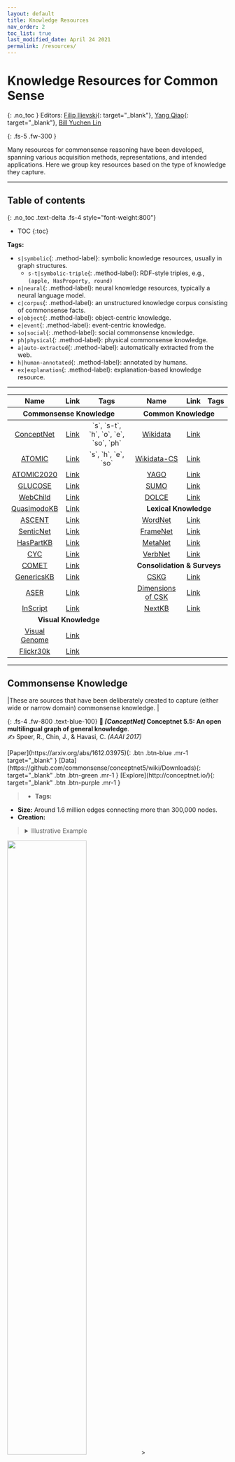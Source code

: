 ```yaml
---
layout: default
title: Knowledge Resources
nav_order: 2
toc_list: true
last_modified_date: April 24 2021
permalink: /resources/
---
```


# Knowledge Resources for Common Sense  
{: .no_toc }
Editors: [Filip Ilievski](https://usc-isi-i2.github.io/ilievski/){: target="_blank"}, [Yang Qiao](https://www.linkedin.com/in/xiaoyang-qiao/){: target="_blank"}, [Bill Yuchen Lin](https://yuchenlin.xyz/)


{: .fs-5 .fw-300 }

Many resources for commonsense reasoning have been developed, spanning various acquisition methods, representations, and intended applications. Here we group key resources based on the type of knowledge they capture.

---

## Table of contents
{: .no_toc .text-delta .fs-4 style="font-weight:800"}

- TOC
{:toc}


**Tags:**

- `s|symbolic`{: .method-label}: symbolic knowledge resources, usually in graph structures.
   - `s-t|symbolic-triple`{: .method-label}: RDF-style triples, e.g., `(apple, HasProperty, round)`
- `n|neural`{: .method-label}: neural knowledge resources, typically a neural language model.
- `c|corpus`{: .method-label}: an unstructured knowledge corpus consisting of commonsense facts.
- `o|object`{: .method-label}: object-centric knowledge.
- `e|event`{: .method-label}: event-centric knowledge.
- `so|social`{: .method-label}: social commonsense knowledge.
- `ph|physical`{: .method-label}: physical commonsense knowledge.
- `a|auto-extracted`{: .method-label}: automatically extracted from the web.
- `h|human-annotated`{: .method-label}: annotated by humans.
- `ex|explanation`{: .method-label}: explanation-based knowledge resource.

--- 

<!-- <details markdown="block">
  <summary>Summary Table</summary>
{: .fs-3 .text-delta .text-blue-200} -->

<table>
<thead>
<tr>
<th style="text-align:center">Name</th>
<th style="text-align:center">Link</th>
<th style="text-align:center">Tags</th>
<th style="text-align:center">Name</th>
<th style="text-align:center">Link</th>
<th style="text-align:center">Tags</th>
</tr>
</thead>
<thead>
<tr>
<th colspan="3" style="text-align:center">Commonsense Knowledge</th>
<th colspan="3" style="text-align:center">Common Knowledge</th>
</tr>
</thead>
<tbody>
<tr>
<td style="text-align:center"><a href="#commonsense-knowledge">ConceptNet</a></td>
<td style="text-align:center"><a target="_blank" href="http://conceptnet.io/">Link</a></td>
<td style="text-align:center" markdown="block">`s`, `s-t`, `h`, `o`, `e`, `so`, `ph`
</td>
<td style="text-align:center"><a href="#common-knowledge">Wikidata</a></td>
<td style="text-align:center"><a target="_blank" href="https://www.wikidata.org/wiki/Wikidata:Main\_Page">Link</a></td>
<td style="text-align:center" markdown="block">
</td>
</tr>
<tr>
<td style="text-align:center"><a href="#commonsense-knowledge">ATOMIC</a></td>
<td style="text-align:center"><a target="_blank" href="https://mosaickg.apps.allenai.org/kg\_atomic">Link</a></td>
<td style="text-align:center" markdown="block">`s`, `h`, `e`, `so`
</td>
<td style="text-align:center"><a href="#common-knowledge">Wikidata-CS</a></td>
<td style="text-align:center"><a target="_blank" href="https://zenodo.org/record/3983030#.YGdfk0hKimk">Link</a></td>
<td style="text-align:center" markdown="block">
</td>
</tr>
<tr>
<td style="text-align:center"><a href="#commonsense-knowledge">ATOMIC2020</a></td>
<td style="text-align:center"><a target="_blank" href="https://allenai.org/data/atomic-2020">Link</a></td>
<td style="text-align:center" markdown="block">
</td>
<td style="text-align:center"><a href="#common-knowledge">YAGO</a></td>
<td style="text-align:center"><a target="_blank" href="https://yago-knowledge.org/graph/Elvis\_Presley">Link</a></td>
<td style="text-align:center" markdown="block">
</td>
</tr>
<tr>
<td style="text-align:center"><a href="#commonsense-knowledge">GLUCOSE</a></td>
<td style="text-align:center"><a target="_blank" href="https://github.com/ElementalCognition/glucose/">Link</a></td>
<td style="text-align:center" markdown="block">
</td>
<td style="text-align:center"><a href="#common-knowledge">SUMO</a></td>
<td style="text-align:center"><a target="_blank" href="https://sigma.ontologyportal.org:8443/sigma/Browse.jsp?kb=SUMO">Link</a></td>
<td style="text-align:center" markdown="block">
</td>
</tr>
<tr>
<td style="text-align:center"><a href="#commonsense-knowledge">WebChild</a></td>
<td style="text-align:center"><a target="_blank" href="https://gate.d5.mpi-inf.mpg.de/webchild/">Link</a></td>
<td style="text-align:center" markdown="block">
</td>
<td style="text-align:center"><a href="#common-knowledge">DOLCE</a></td>
<td style="text-align:center"><a href="ttp://www.loa.istc.cnr.it/dolce/overview.html">Link</a></td>
<td style="text-align:center" markdown="block">
</td>
</tr>
<tr>
<td style="text-align:center"><a href="#commonsense-knowledge">QuasimodoKB</a></td>
<td style="text-align:center"><a target="_blank" href="https://quasimodo.r2.enst.fr/">Link</a></td>
<td style="text-align:center" markdown="block">
</td>
<td colspan="3" style="text-align:center"><b>Lexical Knowledge</b></td>
</tr>
<tr>
<td style="text-align:center"><a href="#commonsense-knowledge">ASCENT</a></td>
<td style="text-align:center"><a target="_blank" href="https://ascent.mpi-inf.mpg.de/browse">Link</a></td>
<td style="text-align:center" markdown="block">
</td>
<td style="text-align:center"><a href="#lexical-knowledge">WordNet</a></td>
<td style="text-align:center"><a target="_blank" href="http://wordnetweb.princeton.edu/perl/webwn">Link</a></td>
<td style="text-align:center" markdown="block">
</td>
</tr>
<tr>
<td style="text-align:center"><a href="#commonsense-knowledge">SenticNet</a></td>
<td style="text-align:center"><a target="_blank" href="https://sentic.net/demos/">Link</a></td>
<td style="text-align:center" markdown="block">
</td>
<td style="text-align:center"><a href="#lexical-knowledge">FrameNet</a></td>
<td style="text-align:center"><a target="_blank" href="https://framenet.icsi.berkeley.edu/fndrupal/frameIndex">Link</a></td>
<td style="text-align:center" markdown="block">
</td>
</tr>
<tr>
<td style="text-align:center"><a href="#commonsense-knowledge">HasPartKB</a></td>
<td style="text-align:center"><a target="_blank" href="https://drive.google.com/drive/folders/1NzjXX46NnpxtgxBrkBWFiUbsXAMdd-lB">Link</a></td>
<td style="text-align:center" markdown="block">
</td>
<td style="text-align:center"><a href="#lexical-knowledge">MetaNet</a></td>
<td style="text-align:center"><a target="_blank" href="https://metaphor.icsi.berkeley.edu/pub/en/index.php/Category:Metaphor">Link</a></td>
<td style="text-align:center" markdown="block">
</td>
</tr>
<tr>
<td style="text-align:center"><a href="#commonsense-knowledge">CYC</a></td>
<td style="text-align:center"><a target="_blank" href="https://github.com/asanchez75/opencyc">Link</a></td>
<td style="text-align:center" markdown="block">
</td>
<td style="text-align:center"><a href="#lexical-knowledge">VerbNet</a></td>
<td style="text-align:center"><a target="_blank" href="https://verbs.colorado.edu/verb-index/vn3.3/">Link</a></td>
<td style="text-align:center" markdown="block">
</td>
</tr>
<tr>
<td style="text-align:center"><a href="#commonsense-knowledge">COMET</a></td>
<td style="text-align:center"><a target="_blank" href="https://mosaickg.apps.allenai.org/comet\_atomic">Link</a></td>
<td style="text-align:center" markdown="block">
</td>
<td colspan="3" style="text-align:center"><b>Consolidation & Surveys</b></td>
</tr>
<tr>
<td style="text-align:center"><a href="#commonsense-knowledge">GenericsKB</a></td>
<td style="text-align:center"><a target="_blank" href="https://drive.google.com/drive/folders/1vqfVXhJXJWuiiXbUa4rZjOgQoJvwZUoT">Link</a></td>
<td style="text-align:center" markdown="block">
</td>
<td style="text-align:center"><a href="#consolidation--surveys">CSKG</a></td>
<td style="text-align:center"><a target="_blank" href="https://zenodo.org/record/4331372#.YGdj2EhKimk">Link</a></td>
<td style="text-align:center" markdown="block">
</td>
</tr>
<tr>
<td style="text-align:center"><a href="#commonsense-knowledge">ASER</a></td>
<td style="text-align:center"><a target="_blank" href="https://hkustconnect-my.sharepoint.com/personal/xliucr_connect_ust_hk/_layouts/15/onedrive.aspx?id=%2Fpersonal%2Fxliucr%5Fconnect%5Fust%5Fhk%2FDocuments%2FDocuments%2FHKUST%2FResearch%2FASER%2Fv1%2E0&originalPath=aHR0cHM6Ly9oa3VzdGNvbm5lY3QtbXkuc2hhcmVwb2ludC5jb20vOmY6L2cvcGVyc29uYWwveGxpdWNyX2Nvbm5lY3RfdXN0X2hrL0VvTkMtaEZORXNOTHJadmc3M2kxNGU4Qk1BVURSMjBUbXVMWTBXLTZ0RmhLRVE%5FcnRpbWU9ZjZBN1l0TUcyVWc">Link</a></td>
<td style="text-align:center" markdown="block">
</td>
<td style="text-align:center"><a href="#consolidation--surveys">Dimensions of CSK</a></td>
<td style="text-align:center"><a target="_blank" href="https://drive.google.com/drive/u/1/folders/16347KHSloJJZIbgC9V5gH7_pRx0CzjPQ">Link</a></td>
<td style="text-align:center" markdown="block">
</td>
</tr>
<tr>
<td style="text-align:center"><a href="#commonsense-knowledge">InScript</a></td>
<td style="text-align:center"><a target="_blank" href="https://my.hidrive.com/lnk/AgAzHi6B#file">Link</a></td>
<td style="text-align:center" markdown="block">
</td>
<td style="text-align:center"><a href="#consolidation--surveys">NextKB</a></td>
<td style="text-align:center"><a target="_blank" href="https://www.qrg.northwestern.edu/nextkb/index.html">Link</a></td>
<td style="text-align:center" markdown="block">
</td>
</tr>
<tr>
<td colspan="3" style="text-align:center"><b>Visual Knowledge</b></td>
<td colspan="3" style="text-align:center"></td>
</td>
</tr>
<tr>
<td style="text-align:center"><a href="#visual-knowledge">Visual Genome</a></td>
<td style="text-align:center"><a target="_blank" href="http://visualgenome.org/VGViz/explore">Link</a></td>
<td style="text-align:center" markdown="block">
</td>
<td colspan="3" style="text-align:center"></td>
</tr>
<tr>
<td style="text-align:center"><a href="#visual-knowledge">Flickr30k</a></td>
<td style="text-align:center"><a target="_blank" href="http://bryanplummer.com/Flickr30kEntities/">Link</a></td>
<td style="text-align:center" markdown="block">
</td>
<td colspan="3" style="text-align:center"> </td>
</tr>
</tbody>
</table>

<!-- </details> -->
---

## Commonsense Knowledge

|<span class="fs-4">These are sources that have been deliberately created to capture (either wide or narrow domain) commonsense knowledge. </span>|




{: .fs-4 .fw-800 .text-blue-100}
**📜 *[ConceptNet]* Conceptnet 5.5: An open multilingual graph of general knowledge**. <br> ✍ Speer, R., Chin, J., & Havasi, C. *(AAAI 2017)*
 
<span class="fs-2">
   [Paper](https://arxiv.org/abs/1612.03975){: .btn .btn-blue .mr-1 target="_blank" } 
   [Data](https://github.com/commonsense/conceptnet5/wiki/Downloads){: target="_blank" .btn .btn-green .mr-1 } 
   [Explore](http://conceptnet.io/){: target="_blank" .btn .btn-purple .mr-1 } 
</span>


> - **Tags:** 
- **Size:**  Around 1.6 million edges connecting more than 300,000 nodes. 
- **Creation:** 
><details markdown="block">
><summary>Illustrative Example</summary>
> {: .fs-3 .text-delta .text-red-100}
   <img src="../../images/resources/conceptnet.png" width="60%" height="auto" />
></details> 

<hr class="thin" />

{: .fs-4 .fw-800 .text-blue-100}
**📜 *[ATOMIC]* Atomic: An atlas of machine commonsense for if-then reasoning**. <br> ✍ Sap, M., Le Bras, R., Allaway, E., Bhagavatula, C., Lourie, N., Rashkin, H., Roof, B., Smith, N.A. and Choi, Y. *(AAAI 2019)*
 
<span class="fs-2">
   [Paper](https://arxiv.org/abs/1811.00146){: .btn .btn-blue .mr-1 target="_blank" } 
   [Data](https://homes.cs.washington.edu/~msap/atomic/){: target="_blank" .btn .btn-green .mr-1 } 
   [Explore](https://mosaickg.apps.allenai.org/kg_atomic){: target="_blank" .btn .btn-purple .mr-1 } 
</span> 


> - **Tags:** 
- **Size:** Around 877k textual descriptions of inferential knowledge.
- **Creation:** 
><details markdown="block">
>  <summary>Illustrative Example</summary>
>  {: .fs-3 .text-delta .text-red-100}
  ```
   Event: "PersonX uses PersonX's ___ to obtain"
      oEffect: []
      oReact: ['annoyed', 'angry', 'worried']
      oWant: []
      prefix: ['uses', 'obtain']
      split: 'trn'
      xAttr: []
      xEffect: []
      xIntent: ['to have an advantage', 'to fulfill a desire', 'to get out of trouble']
      xNeed: []
      xReact: ['pleased', 'smug', 'excited']
      xWant: []
  ``` 
  <img src="../../images/resources/atomic.png" width="60%" height="auto" />
></details> 

<hr class="thin" />

{: .fs-4 .fw-800 .text-blue-100}
**📜 *[ATOMIC2020]* Comet-atomic 2020: On symbolic and neural commonsense knowledge graphs**. <br> ✍ Hwang, J. D., Bhagavatula, C., Bras, R. L., Da, J., Sakaguchi, K., Bosselut, A., & Choi, Y. *(arXiv 2020)*
 
<span class="fs-2">
   [Paper](https://arxiv.org/pdf/2010.05953){: .btn .btn-blue .mr-1 target="_blank" } 
   [Data](https://allenai.org/data/atomic-2020){: target="_blank" .btn .btn-green .mr-1 } 
</span> 


> - **Tags:** 
- **Size:** Around 1.33M everyday inferential knowledge tuples about entities and events.
- **Creation:** 
><details markdown="block">
>  <summary>Illustrative Example</summary>
>  {: .fs-3 .text-delta .text-red-100}
   <img src="../../images/resources/atomic2020.png" width="60%" height="auto" />
></details> 

<hr class="thin" />

{: .fs-4 .fw-800 .text-blue-100}
**📜 *[GLUCOSE]* Glucose: Generalized and contextualized story explanations**. <br> ✍ Mostafazadeh, N., Kalyanpur, A., Moon, L., Buchanan, D., Berkowitz, L., Biran, O., & Chu-Carroll, J. *(EMNLP 2020)*
 
<span class="fs-2">
   [Paper](https://arxiv.org/abs/2009.07758){: .btn .btn-blue .mr-1 target="_blank" } 
   [Data](https://github.com/ElementalCognition/glucose/){: target="_blank" .btn .btn-green .mr-1 } 
</span> 

> - **Tags:** 
- **Size:** More than 670K (335K pair) of GLUCOSE annotations.
- **Creation:** 
><details markdown="block">
>  <summary>Illustrative Example</summary>
>  {: .fs-3 .text-delta .text-red-100}
>   <img src="../../images/resources/glucose.png" width="80%" height="auto" />
>   <p>Entries in the GLUCOSE dataset that explain the Gage story around the sentence <em>X= Gage turned his
bike sharply</em>.</p>
></details> 

<hr class="thin" />

{: .fs-4 .fw-800 .text-blue-100}
**📜 *[WebChild]* Webchild 2.0: Fine-grained commonsense knowledge distillation**. <br> ✍ Tandon, N., De Melo, G., & Weikum, G. *(ACL 2017)*
 
<span class="fs-2">
   [Paper](https://www.aclweb.org/anthology/P17-4020.pdf){: .btn .btn-blue .mr-1 target="_blank" } 
   [Data](https://www.mpi-inf.mpg.de/departments/databases-and-information-systems/research/yago-naga/commonsense/webchild){: target="_blank" .btn .btn-green .mr-1 } 
   [Explore](https://gate.d5.mpi-inf.mpg.de/webchild/){: target="_blank" .btn .btn-purple .mr-1 } 
</span> 

> - **Tags:** 
- **Size:** Over 2 million disambiguated concepts and activities, connected by over 18 million assertions.
- **Creation:** 
><details markdown="block">
>  <summary>Illustrative Example</summary>
>  {: .fs-3 .text-delta .text-red-100}
   ```
   #word: animal
   sense-number: 1
   WordNet-synsetid: 100015388
   Definition (WordNet gloss): a living organism characterized by voluntary movement
   ```
>   <img src="../../images/resources/WebChild.png" width="90%" height="auto" />
> <p>WebChild 2.0 browser results for <em>animal</em>.</p>
></details> 

<hr class="thin" />

{: .fs-4 .fw-800 .text-blue-100}
**📜 *[QuasimodoKB]* Commonsense properties from query logs and question answering forums**. <br> ✍ Romero, J., Razniewski, S., Pal, K., Z. Pan, J., Sakhadeo, A., & Weikum, G. *(CIKM 2019)*
 
<span class="fs-2">
   [Paper](https://arxiv.org/abs/1905.10989){: .btn .btn-blue .mr-1 target="_blank" } 
   [Data](https://www.mpi-inf.mpg.de/departments/databases-and-information-systems/research/yago-naga/commonsense/quasimodo/){: target="_blank" .btn .btn-green .mr-1 } 
   [Explore](https://quasimodo.r2.enst.fr/){: target="_blank" .btn .btn-purple .mr-1 } 
</span> 

> - **Tags:** 
- **Size:** Include 80,145 subjects, 78,636 predicates, and 2,262,109 triples. 
- **Creation:** 
><details markdown="block">
>  <summary>Illustrative Example</summary>
>  {: .fs-3 .text-delta .text-red-100}
>   <img src="../../images/resources/QuasimodoKB.png" width="90%" height="auto" />
>   <p>Quasimodo browser results for <em>eggplant</em>.</p>
></details> 

<hr class="thin" />

{: .fs-4 .fw-800 .text-blue-100}
**📜 *[ASCENT]* Advanced Semantics for Commonsense Knowledge Extraction**. <br> ✍ Nguyen, T. P., Razniewski, S., & Weikum, G.  *(arXiv 2020)*
 
<span class="fs-2">
   [Paper](https://arxiv.org/pdf/2011.00905.pdf){: .btn .btn-blue .mr-1 target="_blank" } 
   [Data](https://ascent.mpi-inf.mpg.de/download){: target="_blank" .btn .btn-green .mr-1 } 
   [Explore](https://ascent.mpi-inf.mpg.de/browse){: target="_blank" .btn .btn-purple .mr-1 } 
</span> 

> - **Tags:** 
- **Size:** Contain more than 284,000 subgroups and 92,000 related aspects, with 8.6 million assertions and 4.4 million facets in total.
- **Creation:** 
><details markdown="block">
>  <summary>Illustrative Example</summary>
>  {: .fs-3 .text-delta .text-red-100}
> <img src="../../images/resources/ascent.png" width="80%" height="auto" />
> <p>Example of Ascent’s knowledge for the concept <em>elephant</em>.</p>
></details> 

<hr class="thin" />

{: .fs-4 .fw-800 .text-blue-100}
**📜 *[SenticNet]* SenticNet 5: Discovering conceptual primitives for sentiment analysis by means of context embeddings**. <br> ✍ Cambria, E., Poria, S., Hazarika, D., & Kwok, K. *(AAAI 2018)*
 
<span class="fs-2">
   [Paper](https://sentic.net/senticnet-5.pdf){: .btn .btn-blue .mr-1 target="_blank" } 
   [Data](https://sentic.net/downloads/){: target="_blank" .btn .btn-green .mr-1 } 
   [Explore](https://sentic.net/demos/){: target="_blank" .btn .btn-purple .mr-1 } 
</span> 

> - **Tags:** 
- **Size:** Contain around 100,000 commonsense concepts.
- **Creation:** 
><details markdown="block">
>  <summary>Illustrative Example</summary>
>  {: .fs-3 .text-delta .text-red-100}
   ```
   concept_name: intact
   introspection_value: 0.716,  temper_value: -0.62,  attitude_value: 0,  sensitivity_value: 0.896
   primary_mood: joy,  secondary_mood: eagerness,  polarity_label: positive,  polarity_value: 0.328
   semantics1: constitutional,  semantics2: intrinsic,  semantics3: intimate,  semantics4: inner,  semantics5: inbuilt
   ```
>   <img src="../../images/resources/SenticNet.png" width="60%" height="auto" />
>   <p>A sketch of SenticNet 5’s graph showing part of the semantic network for the primitive <em>INTACT</em>.</p>
></details> 

<hr class="thin" />

{: .fs-4 .fw-800 .text-blue-100}
**📜 *[HasPartKB]* Do dogs have whiskers? a new knowledge base of haspart relations**. <br> ✍ Bhakthavatsalam, S., Richardson, K., Tandon, N., & Clark, P. *(arXiv 2020)*
 
<span class="fs-2">
   [Paper](https://arxiv.org/abs/2006.07510){: .btn .btn-blue .mr-1 target="_blank" } 
   [Data](https://drive.google.com/drive/folders/1NzjXX46NnpxtgxBrkBWFiUbsXAMdd-lB){: target="_blank" .btn .btn-green .mr-1 } 
</span> 

> - **Tags:** 
- **Size:** Contain 50,752 commonsense concepts in total, and a subset of 15,200 concepts is within a Fifth Grade vocabulary.
- **Creation:** 
><details markdown="block">
>  <summary>Illustrative Example</summary>
>  {: .fs-3 .text-delta .text-red-100}
   ```
   arg1: snowdrop,  metadata: wikipedia_primary_page -- Galanthus
   arg2: carpel,  metadata: synset -- wn.carpel.n.01
   average_score: 0.9990746974945068
   matches: some carpels are part of snowdrops.
   ```
></details> 
<hr class="thin" />

{: .fs-4 .fw-800 .text-blue-100}
**📜 *[ASER]* ASER: A Large-scale Eventuality Knowledge Graph**. <br> ✍ Hongming Zhang, Xin Liu, Haojie Pan, Yangqiu Song, Cane Wing-Ki Leung. *(WWW 2020)*
 
<span class="fs-2">
   [Paper](https://arxiv.org/abs/1905.00270){: .btn .btn-blue .mr-1 target="_blank" } 
   [Data](https://hkustconnect-my.sharepoint.com/personal/xliucr_connect_ust_hk/_layouts/15/onedrive.aspx?id=%2Fpersonal%2Fxliucr%5Fconnect%5Fust%5Fhk%2FDocuments%2FDocuments%2FHKUST%2FResearch%2FASER%2Fv1%2E0&originalPath=aHR0cHM6Ly9oa3VzdGNvbm5lY3QtbXkuc2hhcmVwb2ludC5jb20vOmY6L2cvcGVyc29uYWwveGxpdWNyX2Nvbm5lY3RfdXN0X2hrL0VvTkMtaEZORXNOTHJadmc3M2kxNGU4Qk1BVURSMjBUbXVMWTBXLTZ0RmhLRVE%5FcnRpbWU9ZjZBN1l0TUcyVWc){: target="_blank" .btn .btn-green .mr-1 }
   [Github](https://github.com/HKUST-KnowComp/ASER/tree/release/1.0){: target="_blank" .btn .btn-white .mr-1 } 
</span> 

> - **Tags:** 
- **Size:** In total, ASER contains 194 million unique eventualities. After bootstrapping, ASER contains 64 million edges among eventualities.
- **Creation:** 
><details markdown="block">
>  <summary>Illustrative Example</summary>
>  {: .fs-3 .text-delta .text-red-100}
>   <img src="../../images/resources/Comet.png" width="70%" height="auto" />
>  <p>An example image of <em>PersonX acts quickly</em> from the COMET dataset.</p>
></details> 


<hr class="thin" />

{: .fs-4 .fw-800 .text-blue-100}
**📜 *[CYC]* CYC: A large-scale investment in knowledge infrastructure**. <br> ✍ Lenat, D. *(Communications of the ACM 1995)*
 
<span class="fs-2">
   [Paper](https://dl.acm.org/doi/pdf/10.1145/219717.219745?casa_token=VVv0CwYIZYcAAAAA:uSuKzsL4JiQSqG11QmgUv7yKDffjkDAohFp05tD2gkVr9LBvJJo33VNWIQJbPSrgRTAUjqyzKsOoTQ){: .btn .btn-blue .mr-1 target="_blank" } 
   [Data](https://github.com/asanchez75/opencyc){: target="_blank" .btn .btn-green .mr-1 } 
</span> 

Note that the data link is from OpenCyc, which is a subset of Cyc. The entire Cyc is not publicly available. 

> - **Tags:** 
- **Size:** The size is unavailable now since the entire CYC is not released publicly.
- **Creation:** 
><details markdown="block">
>  <summary>Illustrative Example</summary>
>  {: .fs-3 .text-delta .text-red-100}
   Sample assertions of everyday life and objects spanned by the domain of <strong>CYC</strong>:
   ```
   • You have to be awake to eat.
   • You can usually see people’s noses, but not their hearts.
   • Given two professions, either one is a specialization of the other or else they are likely to be independent of one another.
   • You cannot remember events that have not happened yet.
   • If you cut a lump of peanut butter in half, each half is also a lump of peanut butter; but if you cut a table in half, neither half is a table.
   ```
></details> 

<hr class="thin" />

{: .fs-4 .fw-800 .text-blue-100}
**📜 *[COMET]* Comet: Commonsense transformers for automatic knowledge graph construction**. <br> ✍ Bosselut, A., Rashkin, H., Sap, M., Malaviya, C., Celikyilmaz, A., & Choi, Y.  *(ACL 2019)*
 
<span class="fs-2">
   [Paper](https://www.aclweb.org/anthology/P19-1470.pdf){: .btn .btn-blue .mr-1 target="_blank" } 
   [Explore](https://mosaickg.apps.allenai.org/comet_atomic){: target="_blank" .btn .btn-purple .mr-1 } 
   [Github](https://github.com/atcbosselut/comet-commonsense){: target="_blank" .btn .btn-white .mr-1 }
</span> 

> - **Tags:** 
- **Size:** The size is unavailable since COMET is an automatic knowledge base construction based on ATOMIC and ConceptNet.
- **Creation:** 
><details markdown="block">
>  <summary>Illustrative Example</summary>
>  {: .fs-3 .text-delta .text-red-100}
>   <img src="../../images/resources/Comet.png" width="70%" height="auto" />
>  <p>An example image of <em>PersonX acts quickly</em> from the COMET dataset.</p>
></details> 

<hr class="thin" />

{: .fs-4 .fw-800 .text-blue-100}
**📜 *[GenericsKB]* Genericskb: A knowledge base of generic statements**. <br> ✍ Bhakthavatsalam, S., Anastasiades, C., & Clark, P. *(arXiv 2020)*
 
<span class="fs-2">
   [Paper](https://arxiv.org/pdf/2005.00660.pdf){: .btn .btn-blue .mr-1 target="_blank" } 
   [Data](https://drive.google.com/drive/folders/1vqfVXhJXJWuiiXbUa4rZjOgQoJvwZUoT){: target="_blank" .btn .btn-green .mr-1 } 
</span> 

> - **Tags:** 
- **Size:** Contain around 3.5M+ generic sentence.
- **Creation:** 
><details markdown="block">
>  <summary>Illustrative Example</summary>
>  {: .fs-3 .text-delta .text-red-100}
>   Example generics about <em>tree</em> in GENERICSKB:
   ```
   1. Trees are perennial plants that have long woody trunks.
   2. Trees are woody plants which continue growing until they die.
   3. Most trees add one new ring for each year of growth.
   4. Trees produce oxygen by absorbing carbon dioxide from the air.
   5. Trees are large, generally single-stemmed, woody plants.
   6. Trees live in cavities or hollows.
   7. Trees grow using photosynthesis, absorbing carbon dioxide and releasing oxygen.
   ```
>   An example entry, including metadata
   ```
   Term: tree
   Sent: Most trees add one new ring for each year of growth.
   Quantifier: Most
   Score: 0.35
   Before: ...Notice how the extractor holds the core as it is removed from inside the hollow center of the bit. Tree cores are extracted with an increment borer.
   After: The width of each annual ring may be a reflection of forest stand dynamics. Dendrochronology, the study of annual growth rings, has become prominent in ecology...
   ```
></details> 

<hr class="thin" />

{: .fs-4 .fw-800 .text-blue-100}
**📜 *[InScript]* InScript: Narrative texts annotated with script information**. <br> ✍ Ashutosh Modi, Tatjana Anikina, Simon Ostermann, Manfred Pinkal. *(LREC 2016)*
 
<span class="fs-2">
   [Paper](https://arxiv.org/abs/1703.05260){: .btn .btn-blue .mr-1 target="_blank" } 
   [Data](https://my.hidrive.com/lnk/AgAzHi6B#file){: target="_blank" .btn .btn-green .mr-1 }
</span> 

> - **Tags:** 
- **Size:** Contain a corpus of 1,000 stories centered around 10 different scenarios, giving a total of 1,000 stories with about 200,000 words.
- **Creation:** 
><details markdown="block">
>  <summary>Illustrative Example</summary>
>  {: .fs-3 .text-delta .text-red-100}
An excerpt from a story on the TAKING A BATH script.
```
   I was sitting on my couch when I decided that I hadn’t taken a bath in a while so I stood up and walked to the bathroom where I turned on the faucet in the sink and began filling the bath with hot water. 
   While the tub was filling with hot water I put some bubble bath into the stream of hot water coming out of the faucet so that the tub filled with not only hot water[...]
```
></details> 

---

## Common Knowledge

|<span class="fs-4">TODO</span>|

{: .fs-4 .fw-800 .text-blue-100}
**📜 *[Wikidata]* Wikidata: a free collaborative knowledgebase**. <br> ✍ Vrandečić, D., & Krötzsch, M. *(ACM 2014)*
 
<span class="fs-2">
   [Paper](https://dl.acm.org/doi/fullHtml/10.1145/2629489){: .btn .btn-blue .mr-1 target="_blank" } 
   [Data](https://www.wikidata.org/wiki/Wikidata:Database_download){: target="_blank" .btn .btn-green .mr-1 } 
   [Explore](https://www.wikidata.org/wiki/Wikidata:Main_Page){: target="_blank" .btn .btn-purple .mr-1 } 
</span> 

> - **Tags:** 
- **Size:** Approximately 14.5 million items and 36 million language links.
- **Creation:** 
><details markdown="block">
>  <summary>Illustrative Example</summary>
>  {: .fs-3 .text-delta .text-red-100}
>   <img src="../../images/resources/wikidata.png" width="90%" height="auto" />
>   <p>Wikidata browser results for <em>animal</em>.</p>
></details> 

<hr class="thin" />

{: .fs-4 .fw-800 .text-blue-100}
**📜 *[Wikidata-CS]* Commonsense knowledge in Wikidata**. <br> ✍ Ilievski, F., Szekely, P., & Schwabe, D. *(ISWC Wikidata workshop 2020)*
 
<span class="fs-2">
   [Paper](https://arxiv.org/pdf/2008.08114){: .btn .btn-blue .mr-1 target="_blank" } 
   [Data](https://zenodo.org/record/3983030#.YGdfk0hKimk){: target="_blank" .btn .btn-green .mr-1 } 
</span> 

> - **Tags:** 
- **Size:** Contain 71,243 items and 106,103 language links.
- **Creation:** 
><details markdown="block">
>  <summary>Illustrative Example</summary>
>  {: .fs-3 .text-delta .text-red-100}
   ```
   node1: Q1203797,  label: bicycle
   relation: /r/IsA
   node2: Q2207288,  label: messenger
   label relation: instance of
   ```
></details> 

<hr class="thin" />

{: .fs-4 .fw-800 .text-blue-100}
**📜 *[YAGO]* Yago 4: A reason-able knowledge base**. <br> ✍ Tanon, T. P., Weikum, G., & Suchanek, F. *(ESWC 2020)*
 
<span class="fs-2">
   [Paper](https://link.springer.com/chapter/10.1007/978-3-030-49461-2_34){: .btn .btn-blue .mr-1 target="_blank" } 
   [Data](https://yago-knowledge.org/downloads/yago-4){: target="_blank" .btn .btn-green .mr-1 } 
   [Explore](https://yago-knowledge.org/graph/Elvis_Presley){: target="_blank" .btn .btn-purple .mr-1 } 
</span> 

> - **Tags:** 
- **Size:** Contain 10,124 classes, 303M labels, 1,399M descriptions, 68M aliases, and 343M facts.
- **Creation:** 
><details markdown="block">
>  <summary>Illustrative Example</summary>
>  {: .fs-3 .text-delta .text-red-100}
>   <img src="../../images/resources/YAGO.png" width="75%" height="auto" />
>   <p>YAGO browser results for <em>animal</em>.</p>
></details> 

<hr class="thin" />

{: .fs-4 .fw-800 .text-blue-100}
**📜 *[SUMO]* Towards a standard upper ontology**. <br> ✍ Niles, I., & Pease, A. *(ICFOIS 2001)*
 
<span class="fs-2">
   [Paper](https://dl.acm.org/doi/pdf/10.1145/505168.505170?casa_token=EAVIrkqcN6MAAAAA:hE2ywSjdknydIm-guusn-FJHHuLKTk0wvKvj773PzQzfMLFAHJ83L2MbfRJMGgN_D1huaPCzP6of_A){: .btn .btn-blue .mr-1 target="_blank" } 
   [Data](https://github.com/ontologyportal/sumo){: target="_blank" .btn .btn-green .mr-1 } 
   [Explore](https://sigma.ontologyportal.org:8443/sigma/Browse.jsp?kb=SUMO){: target="_blank" .btn .btn-purple .mr-1 } 
</span> 

> - **Tags:** 
- **Size:** Approximately 25,000 terms and 80,000 axioms when all domain ontologies are combined.
- **Creation:** 
><details markdown="block">
>  <summary>Illustrative Example</summary>
>  {: .fs-3 .text-delta .text-red-100}
>   <img src="../../images/resources/SUMO.png" width="80%" height="auto" />
>   <p>SUMO browser results for <em>animal</em>.</p>
></details> 

<hr class="thin" />

{: .fs-4 .fw-800 .text-blue-100}
**📜 *[DOLCE]* Sweetening ontologies with DOLCE**. <br> ✍ Gangemi, A., Guarino, N., Masolo, C., Oltramari, A., & Schneider, L. *(ICKEKM 2002)*
 
<span class="fs-2">
   [Paper](https://pub.uni-bielefeld.de/download/2497408/2524762/SWIntO.pdf){: .btn .btn-blue .mr-1 target="_blank" } 
   [Data](http://www.loa.istc.cnr.it/dolce/overview.html){: target="_blank" .btn .btn-green .mr-1 } 
</span> 

> - **Tags:** 
- **Size:** The size is unavailable.
- **Creation:** 
><details markdown="block">
>  <summary>Illustrative Example</summary>
>  {: .fs-3 .text-delta .text-red-100} 
>   <p>Taxonomy of <strong>DOLCE</strong> basic categories:</p>
>   <img src="../../images/resources/DOLCE1.png" width="80%" height="auto" />
>   <p>Examples of <em>leaf</em> basic categories:</p>
>   <img src="../../images/resources/DOLCE2.png" width="60%" height="auto" />
></details> 

---

## Lexical Knowledge

|<span class="fs-4">TODO</span>|


{: .fs-4 .fw-800 .text-blue-100}
**📜 *[WordNet]* WordNet: a lexical database for English**. <br> ✍ Miller, G. *(ACM 1995)*
 
<span class="fs-2">
   [Paper](https://dl.acm.org/doi/pdf/10.1145/219717.219748?casa_token=LyuOSovkFX4AAAAA:B0BfseVMzRQ2zSVdnWLCaIh57cy8Y8RDLf9OwxwMcFSEbpxK7V-9mR-X6jkipUxsw8h1OVSfo8qTFQ){: .btn .btn-blue .mr-1 target="_blank" } 
   [Data](https://wordnet.princeton.edu/download){: target="_blank" .btn .btn-green .mr-1 } 
   [Explore](http://wordnetweb.princeton.edu/perl/webwn){: target="_blank" .btn .btn-purple .mr-1 } 
</span> 

> - **Tags:** 
- **Size:** 16MB (including 155,327 words organized in 175,979 synsets for a total of 207,016 word-sense pairs).
- **Creation:** 
><details markdown="block">
>  <summary>Illustrative Example</summary>
>  {: .fs-3 .text-delta .text-red-100}
>   <img src="../../images/resources/wordnet.png" width="70%" height="auto" />
>   <p>WordNet browser results for <em>bicycle</em>.</p>
></details> 

<hr class="thin" />

{: .fs-4 .fw-800 .text-blue-100}
**📜 *[FrameNet]* The berkeley framenet project**. <br> ✍ Baker, C. F., Fillmore, C. J., & Lowe, J. B.  *(ACL 1998)*
 
<span class="fs-2">
   [Paper](https://www.aclweb.org/anthology/P98-1013.pdf){: .btn .btn-blue .mr-1 target="_blank" } 
   [Data](https://framenet.icsi.berkeley.edu/fndrupal/framenet_request_data){: target="_blank" .btn .btn-green .mr-1 } 
   [Explore](https://framenet.icsi.berkeley.edu/fndrupal/frameIndex){: target="_blank" .btn .btn-purple .mr-1 } 
</span> 


> - **Tags:** 
- **Size:** The size is unavailable.
- **Creation:** 
><details markdown="block">
>  <summary>Illustrative Example</summary>
>  {: .fs-3 .text-delta .text-red-100}
>   <img src="../../images/resources/framenet.png" width="60%" height="auto" /> 
>   <p>FrameNet browser results for <em>abandonment</em>.</p>
></details> 

<hr class="thin" />

{: .fs-4 .fw-800 .text-blue-100}
**📜 *[MetaNet]* MetaNet: Deep semantic automatic metaphor analysis**. <br> ✍ Dodge, E. K., Hong, J., & Stickles, E. *(Metaphor in NLP workshop 2015)*
 
<span class="fs-2">
   [Paper](https://www.aclweb.org/anthology/W15-1405.pdf){: .btn .btn-blue .mr-1 target="_blank" } 
   [Explore](https://metaphor.icsi.berkeley.edu/pub/en/index.php/Category:Metaphor){: target="_blank" .btn .btn-purple .mr-1 } 
</span> 


> - **Tags:** 
- **Size:** The size is unavailable.
- **Creation:** 
><details markdown="block">
>  <summary>Illustrative Example</summary>
>  {: .fs-3 .text-delta .text-red-100}
>   <img src="../../images/resources/MetaNet.png" width="80%" height="auto" /> 
>   <p>MetaNet browser results for <em>EMOTIONS AND OBJECTS</em>.</p>
></details> 

<hr class="thin" />

{: .fs-4 .fw-800 .text-blue-100}
**📜 *[VerbNet]* VerbNet: A broad-coverage, comprehensive verb lexicon**. <br> ✍ Schuler, K. K. *(Dissertation 2005)*
 
<span class="fs-2">
   [Paper](https://www.proquest.com/docview/305449413){: .btn .btn-blue .mr-1 target="_blank" } 
   [Data](https://verbs.colorado.edu/verbnet/){: target="_blank" .btn .btn-green .mr-1 } 
   [Explore](https://verbs.colorado.edu/verb-index/vn3.3/){: target="_blank" .btn .btn-purple .mr-1 } 
</span> 


> - **Tags:** 
- **Size:** Approximately 5800 English verbs, and groups verbs according to shared syntactic behaviors, thereby revealing generalizations of verb behavior.
- **Creation:** 
><details markdown="block">
>  <summary>Illustrative Example</summary>
>  {: .fs-3 .text-delta .text-red-100}
>   <img src="../../images/resources/verbnet.png" width="40%" height="auto" />
>   <p>VerbNet browser results for <em>see</em>.</p>
></details> 

---

## Visual Knowledge

|<span class="fs-4">TODO</span>|

{: .fs-4 .fw-800 .text-blue-100}
**📜 *[Visual Genome]* Visual genome: Connecting language and vision using crowdsourced dense image annotations**. <br> ✍ Krishna, R., Zhu, Y., Groth, O., Johnson, J., Hata, K., Kravitz, J., Chen, S., Kalantidis, Y., Li, L.J., Shamma, D.A., Bernstein, M.S. *(IJCV 2017)*
 
<span class="fs-2">
   [Paper](https://link.springer.com/content/pdf/10.1007/s11263-016-0981-7.pdf){: .btn .btn-blue .mr-1 target="_blank" } 
   [Data](http://visualgenome.org/api/v0/api_home.html){: target="_blank" .btn .btn-green .mr-1 } 
   [Explore](http://visualgenome.org/VGViz/explore){: target="_blank" .btn .btn-purple .mr-1 } 
</span> 

> - **Tags:**
- **Size:** 108,077 Images, 5.4 Million Region Descriptions, 1.7 Million Visual Question Answers, 3.8 Million Object Instances, 2.8 Million Attributes, and 2.3 Million Relationships.
- **Creation:** 
><details markdown="block">
>  <summary>Illustrative Example</summary>
>  {: .fs-3 .text-delta .text-red-100}
>  <img src="../../images/resources/Visual_Genome.png" width="100%" height="auto" />
>  <p>An example image of <em>throwing frisbee</em> from the Visual Genome dataset.</p>
></details> 

<hr class="thin" />

{: .fs-4 .fw-800 .text-blue-100}
**📜 *[Flickr30k]* Flickr30k entities: Collecting region-to-phrase correspondences for richer image-to-sentence models**. <br> ✍ Plummer, B. A., Wang, L., Cervantes, C. M., Caicedo, J. C., Hockenmaier, J., & Lazebnik, S. *(ICCV 2015)*
 
<span class="fs-2">
   [Paper](https://openaccess.thecvf.com/content_iccv_2015/papers/Plummer_Flickr30k_Entities_Collecting_ICCV_2015_paper.pdf){: .btn .btn-blue .mr-1 target="_blank" }
   [Data](http://bryanplummer.com/Flickr30kEntities/){: target="_blank" .btn .btn-green .mr-1 } 
</span> 


> - **Tags:** 
- **Size:** Contain 244k coreference chains and 276k manually annotated bounding boxes for each of the 31,783 images and 158,915 English captions (five per image) in the original dataset.
- **Creation:** 
><details markdown="block">
>  <summary>Illustrative Example</summary>
>  {: .fs-3 .text-delta .text-red-100}
>   <img src="../../images/resources/Flickr30k.jpeg" width="100%" height="auto" />
>   <p>Example images from the Flickr30k Entities dataset.</p>
></details> 


---


## Consolidation & Surveys

|<span class="fs-4">TODO </span>|

{: .fs-4 .fw-800 .text-blue-100}
**📜 *[CSKG]* CSKG: The CommonSense Knowledge Graph**. <br> ✍ Ilievski, F., Szekely, P., Zhang, B. *(ESWC 2021)*
 
<span class="fs-2">
   [Paper](https://arxiv.org/pdf/2012.11490.pdf){: .btn .btn-blue .mr-1 target="_blank" } 
   [Data](https://zenodo.org/record/4331372#.YGdj2EhKimk){: target="_blank" .btn .btn-green .mr-1 } 
</span> 


> - **Tags:** 
- **Size:** The size is unavailable.
- **Creation:** 
><details markdown="block">
>  <summary>Illustrative Example</summary>
>  {: .fs-3 .text-delta .text-red-100}
   ```
   node1: person
   node2: architect
   label relation: /r/IsA
   sentence: architect is a person
   ```
>   An example graph from the CSKG dataset:
>   <img src="../../images/resources/CSKG.png" width="70%" height="auto" />
></details> 

<hr class="thin" />

{: .fs-4 .fw-800 .text-blue-100}
**📜 Dimensions of commonsense knowledge**. <br> ✍ Ilievski, F., Oltramari, A., Ma, K., Zhang, B., McGuinness, D. L., Szekely, P. *(arXiv 2021)*
 
<span class="fs-2">
   [Paper](https://arxiv.org/pdf/2101.04640){: .btn .btn-blue .mr-1 target="_blank" } 
   [Data](https://drive.google.com/drive/u/1/folders/16347KHSloJJZIbgC9V5gH7_pRx0CzjPQ){: target="_blank" .btn .btn-green .mr-1 } 
</span> 


> - **Tags:** 
- **Creation:** 
><details markdown="block">
>  <summary>Illustrative Example</summary>
>  {: .fs-3 .text-delta .text-red-100}
   Examples for <em>food</em> for each of the 13 dimensions:
   <img src="../../images/resources/dimensions.png" width="70%" height="auto" />
></details> 

<hr class="thin" />

{: .fs-4 .fw-800 .text-blue-100}
**📜 *[NextKB]* Analogy and relational representations in the companion cognitive architecture**. <br> ✍ Forbus, K. D., & Hinrich, T. *(AI Magazine 2017)*
 
<span class="fs-2">
   [Paper](https://ojs.aaai.org/index.php/aimagazine/article/view/2743/2672){: .btn .btn-blue .mr-1 target="_blank" } 
   [Data](https://www.qrg.northwestern.edu/nextkb/index.html){: target="_blank" .btn .btn-green .mr-1 } 
</span> 

> - **Tags:** 
- **Size:** The size is unavailable.
- **Creation:** 